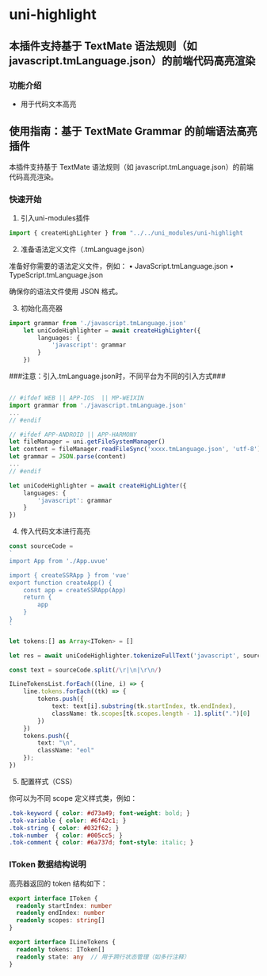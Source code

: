 # uni-highlight
## 本插件支持基于 TextMate 语法规则（如 javascript.tmLanguage.json）的前端代码高亮渲染
### 功能介绍
- 用于代码文本高亮



##  使用指南：基于 TextMate Grammar 的前端语法高亮插件

本插件支持基于 TextMate 语法规则（如 javascript.tmLanguage.json）的前端代码高亮渲染。


###  快速开始

1. 引入uni-modules插件
``` typescript
import { createHighLighter } from "../../uni_modules/uni-highlight
```
2. 准备语法定义文件（.tmLanguage.json）

准备好你需要的语法定义文件，例如：
	•	JavaScript.tmLanguage.json
	•	TypeScript.tmLanguage.json

确保你的语法文件使用 JSON 格式。


3. 初始化高亮器

``` typescript
import grammar from './javascript.tmLanguage.json'
	let uniCodeHighlighter = await createHighLighter({
		languages: {
			'javascript': grammar
		}
	})
```

###注意：引入.tmLanguage.json时，不同平台为不同的引入方式###

``` typescript

// #ifdef WEB || APP-IOS  || MP-WEIXIN
import grammar from './javascript.tmLanguage.json'
...
// #endif

// #ifdef APP-ANDROID || APP-HARMONY
let fileManager = uni.getFileSystemManager()
let content = fileManager.readFileSync('xxxx.tmLanguage.json', 'utf-8') as string
let grammar = JSON.parse(content)
...
// #endif

let uniCodeHighlighter = await createHighLighter({
	languages: {
		'javascript': grammar
	}
})
```

4. 传入代码文本进行高亮

```typescript
const sourceCode =
`
import App from './App.uvue'

import { createSSRApp } from 'vue'
export function createApp() {
	const app = createSSRApp(App)
	return {
		app
	}
}
`

let tokens:[] as Array<IToken> = []

let res = await uniCodeHighlighter.tokenizeFullText('javascript', sourceCode)

const text = sourceCode.split(/\r|\n|\r\n/)

ILineTokensList.forEach((line, i) => {
	line.tokens.forEach((tk) => {
		tokens.push({
			text: text[i].substring(tk.startIndex, tk.endIndex),
			className: tk.scopes[tk.scopes.length - 1].split(".")[0]
		})
	})
	tokens.push({
		text: "\n",
		className: "eol"
	});
})


```



5. 配置样式（CSS）

你可以为不同 scope 定义样式类，例如：

``` css
.tok-keyword { color: #d73a49; font-weight: bold; }
.tok-variable { color: #6f42c1; }
.tok-string { color: #032f62; }
.tok-number  { color: #005cc5; }
.tok-comment { color: #6a737d; font-style: italic; }
```



###  IToken 数据结构说明

高亮器返回的 token 结构如下：
``` typescript
export interface IToken {
  readonly startIndex: number
  readonly endIndex: number
  readonly scopes: string[]
}

export interface ILineTokens {
  readonly tokens: IToken[]
  readonly state: any  // 用于跨行状态管理（如多行注释）
}

```



